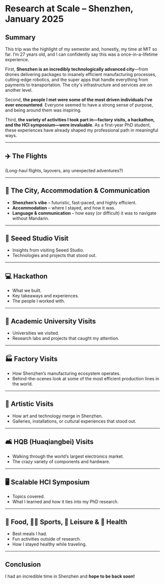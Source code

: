 # Research at Scale – Shenzhen, January 2025

## Summary  
This trip was the highlight of my semester and, honestly, my time at MIT so far. I’m 27 years old, and I can confidently say this was a once-in-a-lifetime experience.  

First, **Shenzhen is an incredibly technologically advanced city**—from drones delivering packages to insanely efficient manufacturing processes, cutting-edge robotics, and the super apps that handle everything from payments to transportation. The city's infrastructure and services are on another level.  

Second, **the people I met were some of the most driven individuals I've ever encountered**. Everyone seemed to have a strong sense of purpose, and being around them was inspiring.  

Third, **the variety of activities I took part in—factory visits, a hackathon, and the HCI symposium—were invaluable**. As a first-year PhD student, these experiences have already shaped my professional path in meaningful ways.  

---

## ✈️ The Flights  
(Long-haul flights, layovers, any unexpected adventures?)  

---

## 🌆 The City, Accommodation & Communication  
- **Shenzhen’s vibe** – futuristic, fast-paced, and highly efficient.  
- **Accommodation** – where I stayed, and how it was.  
- **Language & communication** – how easy (or difficult) it was to navigate without Mandarin.  

---

## 🔬 Seeed Studio Visit  
- Insights from visiting Seeed Studio.  
- Technologies and projects that stood out.  

---

## 💻 Hackathon  
- What we built.  
- Key takeaways and experiences.  
- The people I worked with.  

---

## 🏦 Academic University Visits  
- Universities we visited.  
- Research labs and projects that caught my attention.  

---

## 🏭 Factory Visits  
- How Shenzhen’s manufacturing ecosystem operates.  
- Behind-the-scenes look at some of the most efficient production lines in the world.  

---

## 🎨 Artistic Visits  
- How art and technology merge in Shenzhen.  
- Galleries, installations, or cultural experiences that stood out.  

---

## 🛋️ HQB (Huaqiangbei) Visits  
- Walking through the world’s largest electronics market.  
- The crazy variety of components and hardware.  

---

## 🖥️ Scalable HCI Symposium  
- Topics covered.  
- What I learned and how it ties into my PhD research.  

---

## 🍜 Food, 🏃‍♂️ Sports, 🧨 Leisure & 🏥 Health  
- Best meals I had.  
- Fun activities outside of research.  
- How I stayed healthy while traveling.  

---

## Conclusion  
I had an incredible time in Shenzhen and **hope to be back soon!**  
